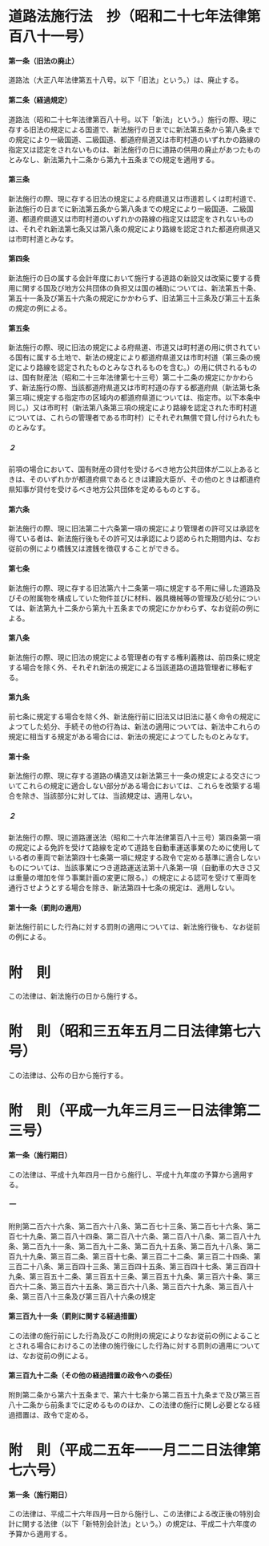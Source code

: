 # 道路法施行法　抄（昭和二十七年法律第百八十一号）
#### 第一条（旧法の廃止）
道路法（大正八年法律第五十八号。以下「旧法」という。）は、廃止する。
#### 第二条（経過規定）
道路法（昭和二十七年法律第百八十号。以下「新法」という。）施行の際、現に存する旧法の規定による国道で、新法施行の日までに新法第五条から第八条までの規定により一級国道、二級国道、都道府県道又は市町村道のいずれかの路線の指定又は認定をされないものは、新法施行の日に道路の供用の廃止があつたものとみなし、新法第九十二条から第九十五条までの規定を適用する。
#### 第三条
新法施行の際、現に存する旧法の規定による府県道又は市道若しくは町村道で、新法施行の日までに新法第五条から第八条までの規定により一級国道、二級国道、都道府県道又は市町村道のいずれかの路線の指定又は認定をされないものは、それぞれ新法第七条又は第八条の規定により路線を認定された都道府県道又は市町村道とみなす。
#### 第四条
新法施行の日の属する会計年度において施行する道路の新設又は改築に要する費用に関する国及び地方公共団体の負担又は国の補助については、新法第五十条、第五十一条及び第五十六条の規定にかかわらず、旧法第三十三条及び第三十五条の規定の例による。
#### 第五条
新法施行の際、現に旧法の規定による府県道、市道又は町村道の用に供されている国有に属する土地で、新法の規定により都道府県道又は市町村道（第三条の規定により路線を認定されたものとみなされるものを含む。）の用に供されるものは、国有財産法（昭和二十三年法律第七十三号）第二十二条の規定にかかわらず、新法施行の際、当該都道府県道又は市町村道の存する都道府県（新法第七条第三項に規定する指定市の区域内の都道府県道については、指定市。以下本条中同じ。）又は市町村（新法第八条第三項の規定により路線を認定された市町村道については、これらの管理者である市町村）にそれぞれ無償で貸し付けられたものとみなす。
##### ２
前項の場合において、国有財産の貸付を受けるべき地方公共団体が二以上あるときは、そのいずれかが都道府県であるときは建設大臣が、その他のときは都道府県知事が貸付を受けるべき地方公共団体を定めるものとする。
#### 第六条
新法施行の際、現に旧法第二十六条第一項の規定により管理者の許可又は承認を得ている者は、新法施行後もその許可又は承認により認められた期間内は、なお従前の例により橋銭又は渡銭を徴収することができる。
#### 第七条
新法施行の際、現に存する旧法第六十二条第一項に規定する不用に帰した道路及びその附属物を構成していた物件並びに材料、器具機械等の管理及び処分については、新法第九十二条から第九十五条までの規定にかかわらず、なお従前の例による。
#### 第八条
新法施行の際、現に旧法の規定による管理者の有する権利義務は、前四条に規定する場合を除く外、それぞれ新法の規定による当該道路の道路管理者に移転する。
#### 第九条
前七条に規定する場合を除く外、新法施行前に旧法又は旧法に基く命令の規定によつてした処分、手続その他の行為は、新法の適用については、新法中これらの規定に相当する規定がある場合には、新法の規定によつてしたものとみなす。
#### 第十条
新法施行の際、現に存する道路の構造又は新法第三十一条の規定による交さについてこれらの規定に適合しない部分がある場合においては、これらを改築する場合を除き、当該部分に対しては、当該規定は、適用しない。
##### ２
新法施行の際、現に道路運送法（昭和二十六年法律第百八十三号）第四条第一項の規定による免許を受けて路線を定めて道路を自動車運送事業のために使用している者の車両で新法第四十七条第一項に規定する政令で定める基準に適合しないものについては、当該事業につき道路運送法第十八条第一項（自動車の大きさ又は重量の増加を伴う事業計画の変更に限る。）の規定による認可を受けて車両を通行させようとする場合を除き、新法第四十七条の規定は、適用しない。
#### 第十一条（罰則の適用）
新法施行前にした行為に対する罰則の適用については、新法施行後も、なお従前の例による。
# 附　則
この法律は、新法施行の日から施行する。
# 附　則（昭和三五年五月二日法律第七六号）
この法律は、公布の日から施行する。
# 附　則（平成一九年三月三一日法律第二三号）
#### 第一条（施行期日）
この法律は、平成十九年四月一日から施行し、平成十九年度の予算から適用する。
##### 一
附則第二百六十六条、第二百六十八条、第二百七十三条、第二百七十六条、第二百七十九条、第二百八十四条、第二百八十六条、第二百八十八条、第二百八十九条、第二百九十一条、第二百九十二条、第二百九十五条、第二百九十八条、第二百九十九条、第三百二条、第三百十七条、第三百二十二条、第三百二十四条、第三百二十八条、第三百四十三条、第三百四十五条、第三百四十七条、第三百四十九条、第三百五十二条、第三百五十三条、第三百五十九条、第三百六十条、第三百六十二条、第三百六十五条、第三百六十八条、第三百六十九条、第三百八十条、第三百八十三条及び第三百八十六条の規定
#### 第三百九十一条（罰則に関する経過措置）
この法律の施行前にした行為及びこの附則の規定によりなお従前の例によることとされる場合におけるこの法律の施行後にした行為に対する罰則の適用については、なお従前の例による。
#### 第三百九十二条（その他の経過措置の政令への委任）
附則第二条から第六十五条まで、第六十七条から第二百五十九条まで及び第三百八十二条から前条までに定めるもののほか、この法律の施行に関し必要となる経過措置は、政令で定める。
# 附　則（平成二五年一一月二二日法律第七六号）
#### 第一条（施行期日）
この法律は、平成二十六年四月一日から施行し、この法律による改正後の特別会計に関する法律（以下「新特別会計法」という。）の規定は、平成二十六年度の予算から適用する。

